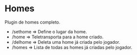 # Homes
Plugin de homes completo.

- /sethome <Nome> => Define o lugar da home.
- /home <Nome> => Teletransporta para a home criado.
- /delhome <Nome> => Deleta uma home já criada pelo jogador.
- /homes <Nome> => Lista de todas as homes já criadas pelo jogador.
